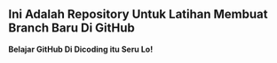 ## Ini Adalah Repository Untuk Latihan Membuat Branch Baru Di GitHub
**Belajar GitHub Di Dicoding itu Seru Lo!**
